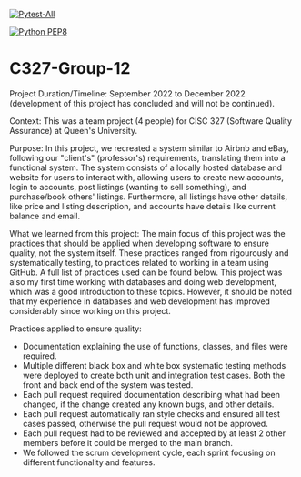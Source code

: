 [![Pytest-All](https://github.com/kanchshres/C327-Group-12/actions/workflows/pytest-all.yml/badge.svg?branch=main)](https://github.com/kanchshres/C327-Group-12/actions/workflows/pytest-all.yml)

[![Python PEP8](https://github.com/kanchshres/C327-Group-12/actions/workflows/style_checker.yml/badge.svg?branch=main)](https://github.com/kanchshres/C327-Group-12/actions/workflows/style_checker.yml)

# C327-Group-12

Project Duration/Timeline: September 2022 to December 2022 (development of this project has concluded and will not be continued).

Context: This was a team project (4 people) for CISC 327 (Software Quality Assurance) at Queen's University.

Purpose: In this project, we recreated a system similar to Airbnb and eBay, following our "client's" (professor's) requirements, translating them into a functional system. The system consists of a locally hosted database and website for users to interact with, allowing users to create new accounts, login to accounts, post listings (wanting to sell something), and purchase/book others' listings. Furthermore, all listings have other details, like price and listing description, and accounts have details like current balance and email. 

What we learned from this project: The main focus of this project was the practices that should be applied when developing software to ensure quality, not the system itself. These practices ranged from rigourously and systematically testing, to practices related to working in a team using GitHub. A full list of practices used can be found below. This project was also my first time working with databases and doing web development, which was a good introduction to these topics. However, it should be noted that my experience in databases and web development has improved considerably since working on this project.

Practices applied to ensure quality:
- Documentation explaining the use of functions, classes, and files were required.
- Multiple different black box and white box systematic testing methods were deployed to create both unit and integration test cases. Both the front and back end of the system was tested.
- Each pull request required documentation describing what had been changed, if the change created any known bugs, and other details.
- Each pull request automatically ran style checks and ensured all test cases passed, otherwise the pull request would not be approved.
- Each pull request had to be reviewed and accepted by at least 2 other members before it could be merged to the main branch.
- We followed the scrum development cycle, each sprint focusing on different functionality and features.

